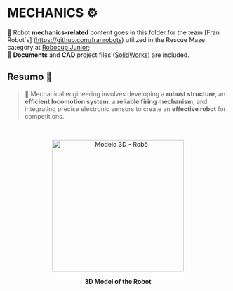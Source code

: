 # MECHANICS ⚙️
🔧 Robot **mechanics-related** content goes in this folder for the team [Fran Robot´s] (https://github.com/franrobots) utilized in the Rescue Maze category at [Robocup Junior](https://www.robocup.org/); <br>
📰 **Documents** and **CAD** project files ([SolidWorks](https://www.solidworks.com/)) are included.

## Resumo 📝
> 🧰 Mechanical engineering involves developing a **robust structure**, an **efficient locomotion system**, a **reliable firing mechanism**, and integrating precise electronic sensors to create an **effective robot** for competitions.

<br>
<p align="center">
<img width="300" alt="Modelo 3D - Robô" src="https://github.com/franrobots/Rescue-Maze-Fran-Robot-s/assets/96209646/c2acccb5-8b6a-493b-8f9d-11f5465f7856" /p>
<p align="center">  <strong> 3D Model of the Robot </strong> </p>
